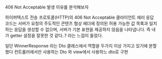 406 Not Acceptable 발생 이유를 분석해보자 

하이퍼텍스트 전송 프로토콜(HTTP)의 406 Not Acceptable 클라이언트 에러 응답 코드는 서버가 요청의 주도적인 콘텐츠 협상 헤더에 정의된 허용
가능한 값 목록과 일치하는 응답을 생성할 수 없으며, 서버가 기본 표현을 제공하지 않음을 나타냅니다.
 즉 내가 getter 설정을 잘못한 것 같다..? 라는 느낌이 들었다. 



일단 WinnerResponse 라는 Dto 클래스에서 역할을 두가지 이상 가지고 있기에 분할 했다 컨트롤러에서만 사용하는 Dto 와 view에서 사용하느 dto로 구현
